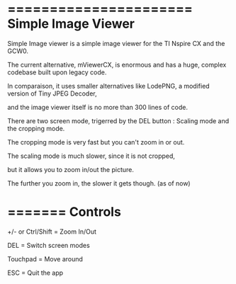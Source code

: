 ======================
Simple Image Viewer
======================

Simple Image viewer is a simple image viewer for the TI Nspire CX and the GCW0.

The current alternative, mViewerCX, is enormous and has a huge, complex codebase built upon legacy code.


In comparaison, it uses smaller alternatives like LodePNG, a modified version of Tiny JPEG Decoder,

and the image viewer itself is no more than 300 lines of code.


There are two screen mode, trigerred by the DEL button : Scaling mode and the cropping mode.

The cropping mode is very fast but you can't zoom in or out.


The scaling mode is much slower, since it is not cropped,

but it allows you to zoom in/out the picture.

The further you zoom in, the slower it gets though. (as of now)

=======
Controls
=======

+/- or Ctrl/Shift = Zoom In/Out


DEL = Switch screen modes


Touchpad = Move around


ESC = Quit the app

